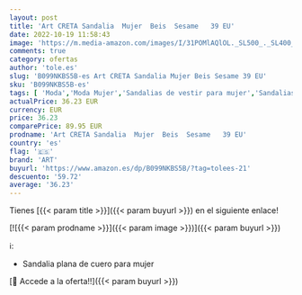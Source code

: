 ```yaml
---
layout: post
title: 'Art CRETA Sandalia  Mujer  Beis  Sesame   39 EU'
date: 2022-10-19 11:58:43
image: 'https://m.media-amazon.com/images/I/31POMlAQlOL._SL500_._SL400_.jpg'
comments: true
category: ofertas
author: 'tole.es'
slug: 'B099NKBS5B-es Art CRETA Sandalia Mujer Beis Sesame 39 EU'
sku: 'B099NKBS5B-es'
tags: [ 'Moda','Moda Mujer','Sandalias de vestir para mujer','Sandalias y palas de mujer','Zapatos para mujer','art','sandalia','🇪🇸', ]
actualPrice: 36.23 EUR
currency: EUR
price: 36.23
comparePrice: 89.95 EUR
prodname: 'Art CRETA Sandalia  Mujer  Beis  Sesame   39 EU'
country: 'es'
flag: '🇪🇸'
brand: 'ART'
buyurl: 'https://www.amazon.es/dp/B099NKBS5B/?tag=tolees-21'
descuento: '59.72'
average: '36.23'
---
```


Tienes [{{< param title >}}]({{< param buyurl >}}) en el siguiente enlace!

[![{{< param prodname >}}]({{< param image >}})]({{< param buyurl >}})

ℹ️:

- Sandalia plana de cuero para mujer

[🛒 Accede a la oferta!!]({{< param buyurl >}})

